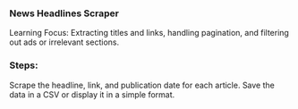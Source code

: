 ### News Headlines Scraper

Learning Focus: Extracting titles and links, handling pagination, and filtering out ads or irrelevant sections.

### Steps:

Scrape the headline, link, and publication date for each article.
Save the data in a CSV or display it in a simple format.

